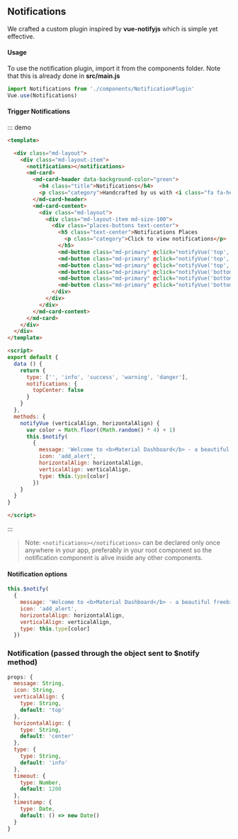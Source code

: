 ## Notifications

<script>
module.exports = {
  data () {
    return {
      type: ['', 'info', 'success', 'warning', 'danger'],
      notifications: {
        topCenter: false
      }
    }
  },
  methods: {
    notifyVue (verticalAlign, horizontalAlign) {
      var color = Math.floor((Math.random() * 4) + 1)
      this.$notify(
        {
          message: 'Welcome to <b>Material Dashboard</b> - a beautiful freebie for every web developer.',
          icon: 'add_alert',
          horizontalAlign: horizontalAlign,
          verticalAlign: verticalAlign,
          type: this.type[color]
        })
    }
  }
}
</script>





We crafted a custom plugin inspired by **vue-notifyjs** which is simple yet effective.

#### Usage

To use the notification plugin, import it from the components folder. Note that this is already done in **src/main.js**

```js
import Notifications from './components/NotificationPlugin'
Vue.use(Notifications)
```

#### Trigger Notifications

::: demo
```html
<template>

  <div class="md-layout">
    <div class="md-layout-item">
      <notifications></notifications>
      <md-card>
        <md-card-header data-background-color="green">
          <h4 class="title">Notifications</h4>
          <p class="category">Handcrafted by us with <i class="fa fa-heart heart"></i></p>
        </md-card-header>
        <md-card-content>
          <div class="md-layout">
            <div class="md-layout-item md-size-100">
              <div class="places-buttons text-center">
                <h5 class="text-center">Notifications Places
                  <p class="category">Click to view notifications</p>
                </h5>
                <md-button class="md-primary" @click="notifyVue('top','left')">Top Left</md-button>
                <md-button class="md-primary" @click="notifyVue('top','center')">Top Center</md-button>
                <md-button class="md-primary" @click="notifyVue('top','right')">Top Right</md-button>
                <md-button class="md-primary" @click="notifyVue('bottom','left')">Bottom Left</md-button>
                <md-button class="md-primary" @click="notifyVue('bottom','center')">Bottom Center</md-button>
                <md-button class="md-primary" @click="notifyVue('bottom','right')">Bottom Right</md-button>
              </div>
            </div>
          </div>
        </md-card-content>
      </md-card>
    </div>
  </div>
</template>

<script>
export default {
  data () {
    return {
      type: ['', 'info', 'success', 'warning', 'danger'],
      notifications: {
        topCenter: false
      }
    }
  },
  methods: {
    notifyVue (verticalAlign, horizontalAlign) {
      var color = Math.floor((Math.random() * 4) + 1)
      this.$notify(
        {
          message: 'Welcome to <b>Material Dashboard</b> - a beautiful freebie for every web developer.',
          icon: 'add_alert',
          horizontalAlign: horizontalAlign,
          verticalAlign: verticalAlign,
          type: this.type[color]
        })
    }
  }
}

</script>

```
:::

> Note: ```<notifications></notifications>``` can be declared only once anywhere in your app, preferably in your root component so the notification component is alive inside any other components.

#### Notification options

```js
this.$notify(
  {
    message: 'Welcome to <b>Material Dashboard</b> - a beautiful freebie for every web developer.',
    icon: 'add_alert',
    horizontalAlign: horizontalAlign,
    verticalAlign: verticalAlign,
    type: this.type[color]
  })
```

### Notification (passed through the object sent to **$notify** method)

```js
props: {
  message: String,
  icon: String,
  verticalAlign: {
    type: String,
    default: 'top'
  },
  horizontalAlign: {
    type: String,
    default: 'center'
  },
  type: {
    type: String,
    default: 'info'
  },
  timeout: {
    type: Number,
    default: 1200
  },
  timestamp: {
    type: Date,
    default: () => new Date()
  }
}
```
